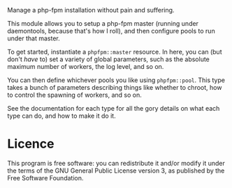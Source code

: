 Manage a php-fpm installation without pain and suffering.

This module allows you to setup a php-fpm master (running under daemontools,
because that's how I roll), and then configure pools to run under that
master.

To get started, instantiate a `phpfpm::master` resource.  In here, you can
(but don't *have* to) set a variety of global parameters, such as the
absolute maximum number of workers, the log level, and so on.

You can then define whichever pools you like using `phpfpm::pool`.  This
type takes a bunch of parameters describing things like whether to chroot,
how to control the spawning of workers, and so on.

See the documentation for each type for all the gory details on what each
type can do, and how to make it do it.


# Licence

This program is free software: you can redistribute it and/or modify it
under the terms of the GNU General Public License version 3, as published by
the Free Software Foundation.
